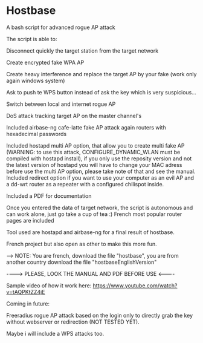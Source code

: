 # Hostbase
A bash script for advanced rogue AP attack  

The script is able to:

Disconnect quickly the target station from the target network

Create encrypted fake WPA AP

Create heavy interference and replace the target AP by your fake (work only again windows system)

Ask to push te WPS button instead of ask the key which is very suspicious...

Switch between local and internet rogue AP

DoS attack tracking target AP on the master channel's


Included airbase-ng cafe-latte fake AP attack again routers with hexadecimal passwords

Included hostapd multi AP option, that allow you to create multi fake AP (WARNING: to use this attack, CONFIGURE_DYNAMIC_WLAN must be compiled with hostapd install), if you only use the reposity version and not the latest version of hostapd you will have to change your MAC adress before use the multi AP option, please take note of that and see the manual.
Included redirect option if you want to use your computer as an evil AP and a dd-wrt router as a repeater with a configured chilispot inside.

Included a PDF for documentation

Once you entered the data of target network, the script is autonomous and can work alone, just go take a cup of tea :)
French most popular router pages are included

Tool used are hostapd and airbase-ng for a final result of hostbase.

French project but also open as other to make this more fun.

--> NOTE: You are french, download the file "hostbase", you are from another country download the file "hostbaseEnglishVersion"

----> PLEASE, LOOK THE MANUAL AND PDF BEFORE USE <----

Sample video of how it work here:
https://www.youtube.com/watch?v=tAQPKtZZ4jE

Coming in future:

Freeradius rogue AP attack based on the login only to directly grab the key without webserver or redirection (NOT TESTED YET).

Maybe i will include a WPS attacks too.

